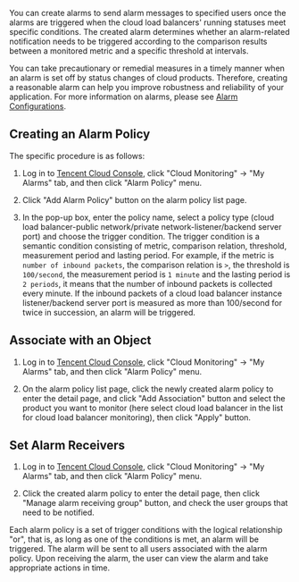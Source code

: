 You can create alarms to send alarm messages to specified users once the alarms are triggered when the cloud load balancers' running statuses meet specific conditions. The created alarm determines whether an alarm-related notification needs to be triggered according to the comparison results between a monitored metric and a specific threshold at intervals.

You can take precautionary or remedial measures in a timely manner when an alarm is set off by status changes of cloud products. Therefore, creating a reasonable alarm can help you improve robustness and reliability of your application. For more information on alarms, please see [Alarm Configurations](http://tce.fsphere.cn/document/product/248/1073).

## Creating an Alarm Policy

The specific procedure is as follows:

1. Log in to [Tencent Cloud Console](http://console.tce.fsphere.cn/), click "Cloud Monitoring" -> "My Alarms" tab, and then click "Alarm Policy" menu.

2. Click "Add Alarm Policy" button on the alarm policy list page.

3. In the pop-up box, enter the policy name, select a policy type (cloud load balancer-public network/private network-listener/backend server port) and choose the trigger condition.
The trigger condition is a semantic condition consisting of metric, comparison relation, threshold, measurement period and lasting period.
For example, if the metric is `number of inbound packets`, the comparison relation is `>`, the threshold is `100/second`, the measurement period is `1 minute` and the lasting period is `2 periods`, it means that the number of inbound packets is collected every minute. If the inbound packets of a cloud load balancer instance listener/backend server port is measured as more than 100/second for twice in succession, an alarm will be triggered.


## Associate with an Object
1. Log in to [Tencent Cloud Console](http://console.tce.fsphere.cn/), click "Cloud Monitoring" -> "My Alarms" tab, and then click "Alarm Policy" menu.

2. On the alarm policy list page, click the newly created alarm policy to enter the detail page, and click "Add Association" button and select the product you want to monitor (here select cloud load balancer in the list for cloud load balancer monitoring), then click "Apply" button.

## Set Alarm Receivers
1. Log in to [Tencent Cloud Console](http://console.tce.fsphere.cn/), click "Cloud Monitoring" -> "My Alarms" tab, and then click "Alarm Policy" menu.

2. Click the created alarm policy to enter the detail page, then click "Manage alarm receiving group" button, and check the user groups that need to be notified.

Each alarm policy is a set of trigger conditions with the logical relationship "or", that is, as long as one of the conditions is met, an alarm will be triggered. The alarm will be sent to all users associated with the alarm policy. Upon receiving the alarm, the user can view the alarm and take appropriate actions in time.

